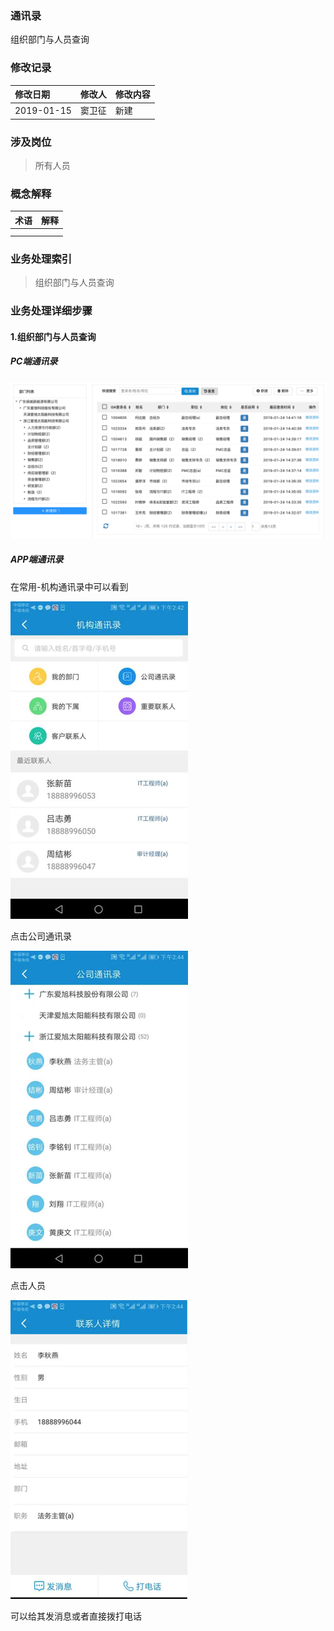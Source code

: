 ### 通讯录

组织部门与人员查询

### 修改记录

| 修改日期 | 修改人 | 修改内容 |
| :--- | :--- | :--- |
| 2019-01-15 | 窦卫征 | 新建 |

### 涉及岗位

> 所有人员

### 概念解释

| 术语 | 解释 |
| :--- | :--- |
|  |  |
|  |  |

### 业务处理索引

> 组织部门与人员查询

### 业务处理详细步骤

#### 1.组织部门与人员查询

##### PC端通讯录

![](/assets/pcdtxl1443.png)



##### APP端通讯录



在常用-机构通讯录中可以看到

![](/assets/jgtxl1444.png)

点击公司通讯录

![](/assets/gstxl1446.png)

点击人员

![](/assets/ryfaxfddh1446.png)

可以给其发消息或者直接拨打电话





